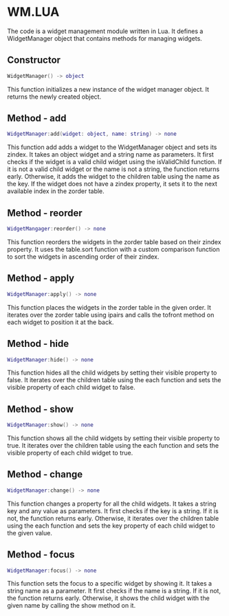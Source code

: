 # WM.LUA

The code is a widget management module written in Lua. It defines a WidgetManager object that contains methods for managing widgets.

## Constructor

```Lua
WidgetManager() -> object
```

This function initializes a new instance of the widget manager object. It returns the newly created object.

## Method - add

```Lua
WidgetManager:add(widget: object, name: string) -> none
```

This function add adds a widget to the WidgetManager object and sets its zindex. It takes an object widget and a string name as parameters. It first checks if the widget is a valid child widget using the isValidChild function. If it is not a valid child widget or the name is not a string, the function returns early. Otherwise, it adds the widget to the children table using the name as the key. If the widget does not have a zindex property, it sets it to the next available index in the zorder table.

## Method - reorder

```Lua
WidgetMangager:reorder() -> none
```

This function reorders the widgets in the zorder table based on their zindex property. It uses the table.sort function with a custom comparison function to sort the widgets in ascending order of their zindex.

## Method - apply

```Lua
WidgetManager:apply() -> none
```

This function places the widgets in the zorder table in the given order. It iterates over the zorder table using ipairs and calls the tofront method on each widget to position it at the back.

## Method - hide

```Lua
WidgetManager:hide() -> none
```

This function hides all the child widgets by setting their visible property to false. It iterates over the children table using the each function and sets the visible property of each child widget to false.

## Method - show

```Lua
WidgetManager:show() -> none
```

This function shows all the child widgets by setting their visible property to true. It iterates over the children table using the each function and sets the visible property of each child widget to true.

## Method - change

```Lua
WidgetManager:change() -> none
```

This function changes a property for all the child widgets. It takes a string key and any value as parameters. It first checks if the key is a string. If it is not, the function returns early. Otherwise, it iterates over the children table using the each function and sets the key property of each child widget to the given value.

## Method - focus

```Lua
WidgetManager:focus() -> none
```

This function sets the focus to a specific widget by showing it. It takes a string name as a parameter. It first checks if the name is a string. If it is not, the function returns early. Otherwise, it shows the child widget with the given name by calling the show method on it.
